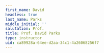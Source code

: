 ```yaml
---
first_name: David
headless: true
last_name: Parks
middle_initial: ''
salutation: Prof.
title: Prof. David Parks
type: instructor
uid: ca89928a-64ee-d2aa-34c1-4a26068256f7
---
```

